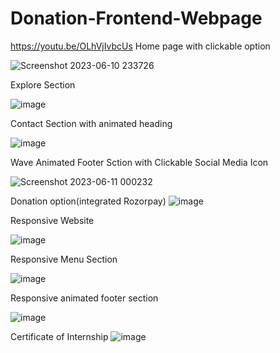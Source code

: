# Donation-Frontend-Webpage
https://youtu.be/OLhVjIvbcUs
Home page with clickable option



![Screenshot 2023-06-10 233726](https://github.com/cshovik/Donation-Frontend-Webpage/assets/113230439/4aefd806-34c8-467c-af2b-5332ef27a529)

Explore Section

![image](https://github.com/cshovik/Donation-Frontend-Webpage/assets/113230439/703c4f86-1b72-41f1-92aa-8e34d0cf407e)

Contact Section with animated heading

![image](https://github.com/cshovik/Donation-Frontend-Webpage/assets/113230439/6673580d-35ee-4311-a3c5-339f8cada843)

Wave Animated Footer Sction with Clickable Social Media Icon

![Screenshot 2023-06-11 000232](https://github.com/cshovik/Donation-Frontend-Webpage/assets/113230439/a14b92b3-8768-4ce2-b7a3-5d27e9b5c023)

Donation option(integrated Rozorpay)
![image](https://github.com/cshovik/Donation-Frontend-Webpage/assets/113230439/afd8e105-5ec8-420b-92d0-02278ba9889e)

Responsive Website

![image](https://github.com/cshovik/Donation-Frontend-Webpage/assets/113230439/5b559a36-8354-457c-8308-4ba18175f596)

Responsive Menu Section

![image](https://github.com/cshovik/Donation-Frontend-Webpage/assets/113230439/befac8ed-df8c-43a1-8f07-d91ca6147e49)


Responsive animated footer section

![image](https://github.com/cshovik/Donation-Frontend-Webpage/assets/113230439/ec1f5c2c-b7c5-4b94-8c31-27b3471129e2)

Certificate of Internship
![image](https://github.com/cshovik/Microsoft-FRT-Internship/assets/113230439/c9644a57-ced5-4416-8fc6-377c8246ee62)





